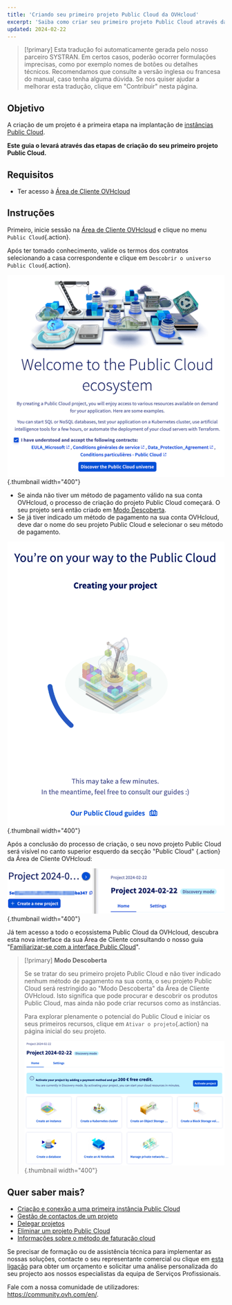 ```yaml
---
title: 'Criando seu primeiro projeto Public Cloud da OVHcloud'
excerpt: 'Saiba como criar seu primeiro projeto Public Cloud através da Área de Cliente OVHcloud'
updated: 2024-02-22
---
```


> [!primary]
> Esta tradução foi automaticamente gerada pelo nosso parceiro SYSTRAN. Em certos casos, poderão ocorrer formulações imprecisas, como por exemplo nomes de botões ou detalhes técnicos. Recomendamos que consulte a versão inglesa ou francesa do manual, caso tenha alguma dúvida. Se nos quiser ajudar a melhorar esta tradução, clique em "Contribuir" nesta página.
>

## Objetivo

A criação de um projeto é a primeira etapa na implantação de [instâncias Public Cloud](https://www.ovhcloud.com/pt/public-cloud/).

**Este guia o levará através das etapas de criação do seu primeiro projeto Public Cloud.**

## Requisitos

- Ter acesso à [Área de Cliente OVHcloud](https://www.ovh.com/auth/?action=gotomanager&from=https://www.ovh.pt/&ovhSubsidiary=pt)

## Instruções

Primeiro, inicie sessão na [Área de Cliente OVHcloud](https://www.ovh.com/auth/?action=gotomanager&from=https://www.ovh.pt/&ovhSubsidiary=pt) e clique no menu `Public Cloud`{.action}.

Após ter tomado conhecimento, valide os termos dos contratos selecionando a casa correspondente e clique em `Descobrir o universo Public Cloud`{.action}.

![criação de projeto](images/firstproject2024.png){.thumbnail width="400"}

- Se ainda não tiver um método de pagamento válido na sua conta OVHcloud, o processo de criação do projeto Public Cloud começará. O seu projeto será então criado em [Modo Descoberta](#discovery).
- Se já tiver indicado um método de pagamento na sua conta OVHcloud, deve dar o nome do seu projeto Public Cloud e selecionar o seu método de pagamento.

![criação de projeto](images/project-creation.png){.thumbnail width="400"}

Após a conclusão do processo de criação, o seu novo projeto Public Cloud será visível no canto superior esquerdo da secção "Public Cloud" {.action} da Área de Cliente OVHcloud:

![novo projeto criado](images/public-cloud-interface.png){.thumbnail width="400"}

Já tem acesso a todo o ecossistema Public Cloud da OVHcloud, descubra esta nova interface da sua Área de Cliente consultando o nosso guia "[Familiarizar-se com a interface Public Cloud](/pages/public_cloud/compute/03-public-cloud-interface-walk-me)".

<a name="discovery"></a>

> [!primary]
> **Modo Descoberta**
>
> Se se tratar do seu primeiro projeto Public Cloud e não tiver indicado nenhum método de pagamento na sua conta, o seu projeto Public Cloud será restringido ao "Modo Descoberta" da Área de Cliente OVHcloud. Isto significa que pode procurar e descobrir os produtos Public Cloud, mas ainda não pode criar recursos como as instâncias.
>
> Para explorar plenamente o potencial do Public Cloud e iniciar os seus primeiros recursos, clique em `Ativar o projeto`{.action} na página inicial do seu projeto.
>
>![Ativar projeto](images/activate-project.png){.thumbnail width="400"}

## Quer saber mais?

- [Criação e conexão a uma primeira instância Public Cloud](/pages/public_cloud/compute/public-cloud-first-steps)
- [Gestão de contactos de um projeto](/pages/public_cloud/compute/change_project_contacts)
- [Delegar projetos](/pages/public_cloud/compute/delegate_projects)
- [Eliminar um projeto Public Cloud](/pages/public_cloud/compute/delete_a_project)
- [Informações sobre o método de faturação cloud](/pages/public_cloud/compute/analyze_billing)

Se precisar de formação ou de assistência técnica para implementar as nossas soluções, contacte o seu representante comercial ou clique em [esta ligação](/links/professional-services) para obter um orçamento e solicitar uma análise personalizada do seu projecto aos nossos especialistas da equipa de Serviços Profissionais.

Fale com a nossa comunidade de utilizadores: <https://community.ovh.com/en/>.
